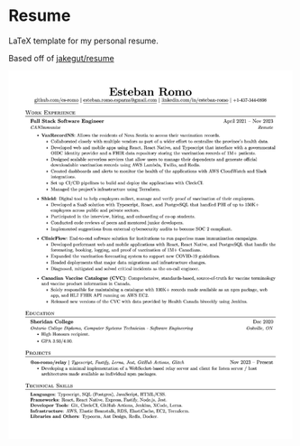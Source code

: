 # Resume
LaTeX template for my personal resume.

Based off of [jakegut/resume](https://github.com/jakegut/resume/)

![Resume Preview](EstebanRomo_Resume.jpg)
